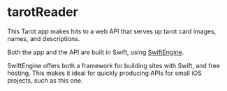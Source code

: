 # tarotReader

This Tarot app makes hits to a web API that serves up tarot card images, names, and descriptions.

Both the app and the API are built in Swift, using <a href = "https://www.swiftengine.io/">SwiftEngine</a>.

SwiftEngine offers both a framework for building sites with Swift, and free hosting. This makes it ideal for quickly producing APIs for small iOS projects, such as this one.

